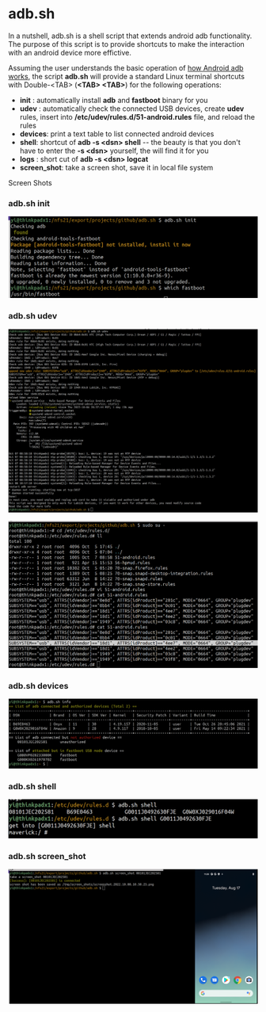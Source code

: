 # adb.sh
In a nutshell, adb.sh is a shell script that extends android adb functionality. The purpose of this script is to provide shortcuts to make the interaction
with an android device more effictive.

Assuming the user understands the basic operation of [how Android adb works](https://developer.android.com/studio/command-line/adb), the script 
**adb.sh** will provide a standard Linux terminal shortcuts  with Double-\<TAB\> (**\<TAB\> \<TAB\>**) for the following operations:

* **init** : automatically install **adb** and **fastboot** binary for you
* **udev** : automatically check the connected USB devices, create **udev** rules, insert into **/etc/udev/rules.d/51-android.rules** file, and reload the rules
* **devices**: print a text table to list connected android devices
* **shell**: shortcut of **adb -s \<dsn\> shell** -- the beauty is that you don't have to enter the **-s \<dsn\>** yourself, the <tab><tab> will find it for you
* **logs** : short cut of **adb -s \<dsn\> logcat** 
* **screen_shot**: take a screen shot, save it in local file system

Screen Shots 
### adb.sh init
![adb.sh init terminal output](./images/adb-init.png "adb.sh init")

### adb.sh udev
![adb.sh udev terminal output](./images/adb-udev.png "adb.sh udev")


![adb.sh udev terminal output](./images/adb-udev.rules.before.and.after.png "adb.sh udev")

### adb.sh devices
![adb.sh devices terminal output](./images/adb-devices.png "adb.sh udev")

### adb.sh shell
![adb.sh shell terminal output](./images/adb-shell.png "adb.sh udev")

### adb.sh screen_shot
![adb.sh udev screen_shot output](./images/adb-screen_shot.png "adb.sh udev")
